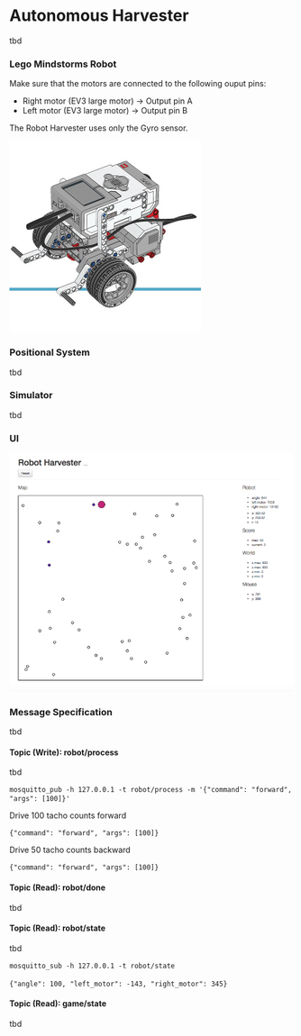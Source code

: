 
# Autonomous Harvester

tbd


### Lego Mindstorms Robot
Make sure that the motors are connected to the following ouput pins:

- Right motor (EV3 large motor) -> Output pin A
- Left motor (EV3 large motor) -> Output pin B

The Robot Harvester uses only the Gyro sensor.

![main page](robot.jpg)

### Positional System
tbd


### Simulator
tbd

### UI
![main page](ui.png)

### Message Specification
tbd

#### Topic (Write): robot/process
tbd


    mosquitto_pub -h 127.0.0.1 -t robot/process -m '{"command": "forward", "args": [100]}'

Drive 100 tacho counts forward

    {"command": "forward", "args": [100]}

Drive 50 tacho counts backward

    {"command": "forward", "args": [100]}

#### Topic (Read): robot/done
tbd

#### Topic (Read): robot/state
tbd

    mosquitto_sub -h 127.0.0.1 -t robot/state

    {"angle": 100, "left_motor": -143, "right_motor": 345}

#### Topic (Read): game/state
tbd

